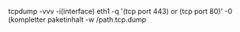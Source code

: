 tcpdump -vvv -i(interface) eth1 -q '(tcp port 443) or (tcp port 80)' -0 (kompletter paketinhalt -w /path.tcp.dump 



